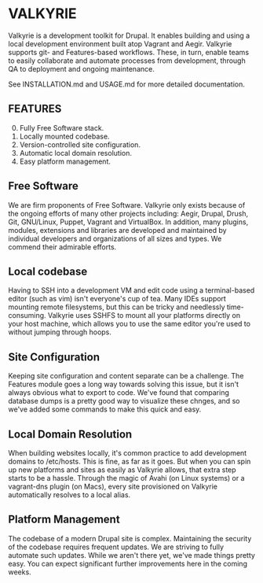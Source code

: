 VALKYRIE
========

Valkyrie is a development toolkit for Drupal. It enables building and using a
local development environment built atop Vagrant and Aegir. Valkyrie supports
git- and Features-based workflows. These, in turn, enable teams to easily
collaborate and automate processes from development, through QA to deployment
and ongoing maintenance.

See INSTALLATION.md and USAGE.md for more detailed documentation.


FEATURES
--------

0. Fully Free Software stack.
1. Locally mounted codebase.
2. Version-controlled site configuration.
3. Automatic local domain resolution.
4. Easy platform management.


Free Software
-------------

We are firm proponents of Free Software. Valkyrie only exists because of the
ongoing efforts of many other projects including: Aegir, Drupal, Drush, Git,
GNU/Linux, Puppet, Vagrant and VirtualBox. In addition, many plugins, modules,
extensions and libraries are developed and maintained by individual developers
and organizations of all sizes and types. We commend their admirable efforts.


Local codebase
--------------

Having to SSH into a development VM and edit code using a terminal-based editor
(such as vim) isn't everyone's cup of tea. Many IDEs support mounting remote
filesystems, but this can be tricky and needlessly time-consuming. Valkyrie
uses SSHFS to mount all your platforms directly on your host machine, which
allows you to use the same editor you're used to without jumping through hoops.


Site Configuration
------------------

Keeping site configuration and content separate can be a challenge. The
Features module goes a long way towards solving this issue, but it isn't always
obvious what to export to code. We've found that comparing database dumps is a
pretty good way to visualize these chnges, and so we've added some commands to
make this quick and easy.


Local Domain Resolution
-----------------------

When building websites locally, it's common practice to add development domains
to /etc/hosts. This is fine, as far as it goes. But when you can spin up new
platforms and sites as easily as Valkyrie allows, that extra step starts to be
a hassle. Through the magic of Avahi (on Linux systems) or a vagrant-dns plugin (on
Macs), every site provisioned on Valkyrie automatically resolves to a local alias.


Platform Management
-------------------

The codebase of a modern Drupal site is complex. Maintaining the security
of the codebase requires frequent updates. We are striving to fully automate
such updates. While we aren't there yet, we've made things pretty easy. You can
expect significant further improvements here in the coming weeks.


